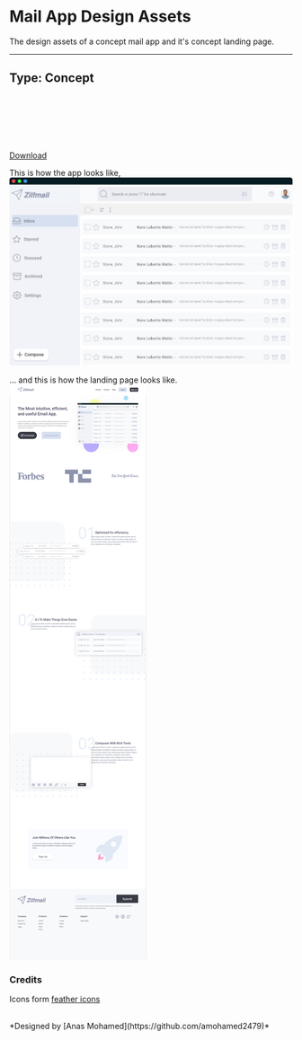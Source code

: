 # Mail App Design Assets 
The design assets of a concept mail app and it's concept landing page.

-----
Type: Concept
-----

<br>
<br>
<br>
<br>
<br>


[Download](https://download-directory.github.io/?url=https%3A%2F%2Fgithub.com%2FAmohamed2479%2Fdesign-Assets%2Ftree%2Fmaster%2FMail%2520App%2520design%2520assets)

This is how the app looks like,
![](design/mail-app.png)

... and this is how the landing page looks like.
![](design/landing-page-design.png)





### Credits

Icons form [feather icons](https://feathericons.com/)

<br>
*Designed by [Anas Mohamed](https://github.com/amohamed2479)*
